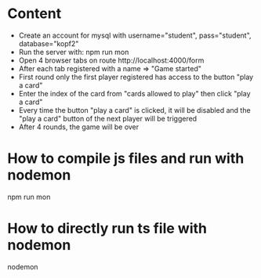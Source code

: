 # Content
* Create an account for mysql with username="student", pass="student", database="kopf2"
* Run the server with: npm run mon
* Open 4 browser tabs on route http://localhost:4000/form
* After each tab registered with a name => "Game started"
* First round only the first player registered has access to the button "play a card"
* Enter the index of the card from "cards allowed to play" then click "play a card"
* Every time the button "play a card" is clicked, it will be disabled and the "play a card" button of the next player will be triggered
* After 4 rounds, the game will be over

# How to compile js files and run with nodemon
npm run mon

# How to directly run ts file with nodemon
nodemon

